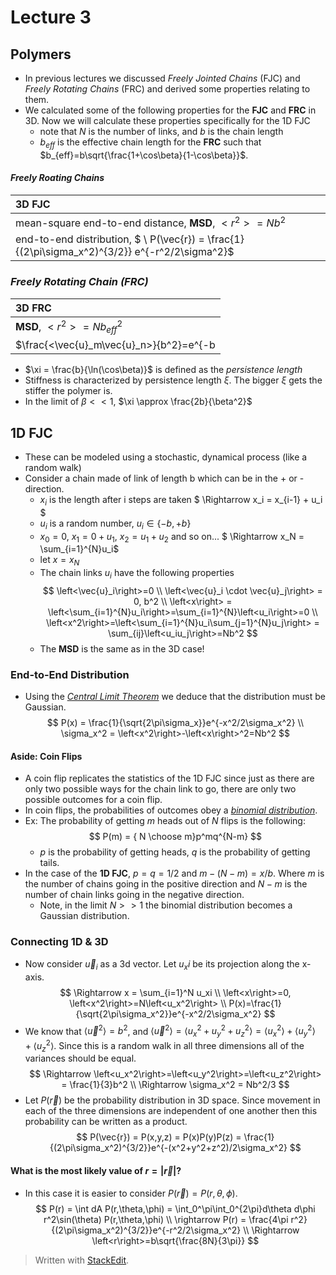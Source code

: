 
# Lecture 3

## Polymers

* In previous lectures we discussed *Freely Jointed Chains* (FJC) and *Freely Rotating Chains* (FRC) and derived some properties relating to them.
* We calculated some of the following properties for the **FJC** and **FRC** in 3D. Now we will calculate these properties specifically for the 1D FJC
	* note that $N$ is the number of links, and $b$ is the chain length
	* $b_{eff}$ is the effective chain length for the **FRC** such that $b_{eff}=b\sqrt{\frac{1+\cos\beta}{1-\cos\beta}}$.

#### *Freely Roating Chains*
| 3D FJC|
|:---------- |
| mean-square end-to-end distance, **MSD**, $<r^2> = Nb^2$ |
| end-to-end distribution, $ \ P(\vec{r}) = \frac{1}{(2\pi\sigma_x^2)^{3/2}} e^{-r^2/2\sigma^2}$|  

### *Freely Rotating Chain (FRC)*
| 3D FRC |
| :---------|
|**MSD**, $<r^2> = Nb_{eff}^2$|
|$\frac{<\vec{u}_m\vec{u}_n>}{b^2}=e^{-b|m-n|/\xi}$|


* $\xi = \frac{b}{\ln(\cos\beta)}$ is defined as the *persistence length* 
* Stiffness is characterized by persistence length $\xi$. The bigger $\xi$ gets the stiffer the polymer is.
* In the limit of $\beta<<1$,  $\xi \approx \frac{2b}{\beta^2}$

## 1D FJC
* These can be modeled using a stochastic, dynamical process (like a random walk)
*  Consider a chain made of link of length b which can be in the + or - direction.
	* $x_i$ is the length after i steps are taken
$ \Rightarrow x_i = x_{i-1} + u_i $
	* $u_i$ is a random number, $u_i \in \{-b,+b\}$
	* $x_0=0$, $x_1=0+u_1$, $x_2=u_1+u_2$ and so on...
$ \Rightarrow x_N = \sum_{i=1}^{N}u_i$
	* let $x = x_N$
	* The chain links $u_i$ have the following properties
$$
\left<\vec{u}_i\right>=0 \\ \left<\vec{u}_i \cdot \vec{u}_j\right> = 0, b^2 \\
\left<x\right> = \left<\sum_{i=1}^{N}u_i\right>=\sum_{i=1}^{N}\left<u_i\right>=0 \\
\left<x^2\right>=\left<\sum_{i=1}^{N}u_i\sum_{j=1}^{N}u_j\right> = \sum_{ij}\left<u_iu_j\right>=Nb^2 
$$
	* The **MSD** is the same as in the 3D case!

### End-to-End Distribution
* Using the [*Central Limit Theorem*](http://en.wikipedia.org/wiki/Central_limit_theorem) we deduce that the distribution must be Gaussian.
$$
P(x) = \frac{1}{\sqrt{2\pi\sigma_x}}e^{-x^2/2\sigma_x^2} \\ 
\sigma_x^2 = \left<x^2\right>-\left<x\right>^2=Nb^2
$$

#### Aside: Coin Flips

* A coin flip replicates the statistics of the 1D FJC since just as there are only two possible ways for the chain link to go, there are only two possible outcomes for a coin flip.
* In coin flips, the probabilities of outcomes obey a [*binomial distribution*](http://en.wikipedia.org/wiki/Binomial_distribution).
* Ex: The probability of getting *m* heads out of *N* flips is the following:
$$ P(m) = { N \choose m}p^mq^{N-m} $$
	* $p$ is the probability of getting heads, $q$ is the probability of getting tails.
* In the case of the **1D FJC**, $p=q=1/2$ and $m-(N-m)=x/b$. Where $m$ is the number of chains going in the positive direction and $N-m$ is the number of chain links going in the negative direction.
	* Note, in the limit $N>>1$ the binomial distribution becomes a Gaussian distribution.

### Connecting 1D & 3D
* Now consider $\vec{u}_i$ as a 3d vector. Let $u_xi$ be its projection along the x-axis.
$$ \Rightarrow x = \sum_{i=1}^N u_xi \\
\left<x\right>=0, \left<x^2\right>=N\left<u_x^2\right> \\
P(x)=\frac{1}{\sqrt{2\pi\sigma_x^2}}e^{-x^2/2\sigma_x^2} 
$$
* We know that $\left<\vec{u}^2\right>=b^2$, and $\left<\vec{u}^2\right>=\left<u_x^2+u_y^2+u_z^2\right> = \left<u_x^2\right>+\left<u_y^2\right>+\left<u_z^2\right>$. Since this is a random walk in all three dimensions all of the variances should be equal.
$$ 
\Rightarrow \left<u_x^2\right>=\left<u_y^2\right>=\left<u_z^2\right> = \frac{1}{3}b^2  \\
\Rightarrow \sigma_x^2 = Nb^2/3
$$
* Let $P(\vec{r})$ be the probability distribution in 3D space. Since movement in each of the three dimensions are independent of one another then this probability can be written as a product.
$$ P(\vec{r}) = P(x,y,z) = P(x)P(y)P(z) = \frac{1}{(2\pi\sigma_x^2)^{3/2}}e^{-(x^2+y^2+z^2)/2\sigma_x^2} $$
#### What is the **most likely** value of $r=|\vec{r}|$?
* In this case it is easier to consider $P(\vec{r})=P(r,\theta,\phi)$.
$$ P(r) = \int dA P(r,\theta,\phi) = \int_0^\pi\int_0^{2\pi}d\theta d\phi r^2\sin(\theta) P(r,\theta,\phi) \\
\rightarrow P(r) = \frac{4\pi r^2}{(2\pi\sigma_x^2)^{3/2}}e^{-r^2/2\sigma_x^2} \\
\Rightarrow \left<r\right>=b\sqrt{\frac{8N}{3\pi}}
$$

> Written with [StackEdit](https://stackedit.io/).